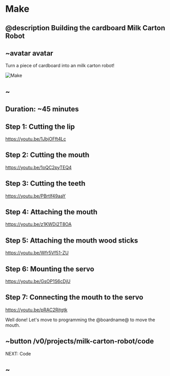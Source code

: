 # Make

## @description Building the cardboard Milk Carton Robot

## ~avatar avatar

Turn a piece of cardboard into an milk carton robot!

![Make](/static/mb/projects/milk-carton-robot/make.jpg)

## ~

## Duration: ~45 minutes


## Step 1: Cutting the lip

https://youtu.be/1JbjOFft4Lc

## Step 2: Cutting the mouth

https://youtu.be/1oQC2pyTEQ4

## Step 3: Cutting the teeth

https://youtu.be/PBrtlf49aaY

## Step 4: Attaching the mouth

https://youtu.be/z1KWDi2T8OA

## Step 5: Attaching the mouth wood sticks

https://youtu.be/Wfr5Vf51-ZU

## Step 6: Mounting the servo

https://youtu.be/GsOP1S6cDjU

## Step 7: Connecting the mouth to the servo

https://youtu.be/pRAC2Ritgtk


Well done! Let's move to programming the @boardname@ to move the mouth.

## ~button /v0/projects/milk-carton-robot/code
NEXT: Code
## ~
